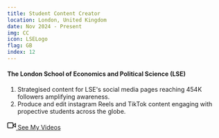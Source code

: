 ```yaml
---
title: Student Content Creator
location: London, United Kingdom
date: Nov 2024 - Present
img: CC
icon: LSELogo
flag: GB
index: 12
---
```


<h4 class="text-left text-[clamp(1.3rem,3vw,1.45rem)] text-black">The London School of Economics and Political Science (LSE)</h4>

<ol class="list-[circle]">
    <li class="ml-5 prose">
        Strategised content for LSE's social media pages reaching 454K followers amplifying awareness.
    </li>
    <li class="ml-5 prose">
        Produce and edit instagram Reels and TikTok content engaging with propective students across the globe.
    </li>
</ol>
<a href="content_creator" class="inline-block text-center border-2 border-main-green-dark bg-main-green hover:bg-main-green-dark text-white font-medium px-6 py-3 rounded-lg mt-4 transition-all duration-300 transform hover:scale-105 shadow-md hover:shadow-lg mx-auto max-w-[280px] w-full">
    <span class="flex items-center justify-center gap-2">
        <svg xmlns="http://www.w3.org/2000/svg" width="20" height="20" viewBox="0 0 24 24" fill="none" stroke="currentColor" stroke-width="2" stroke-linecap="round" stroke-linejoin="round">
            <polygon points="23 7 16 12 23 17 23 7"></polygon>
            <rect x="1" y="5" width="15" height="14" rx="2" ry="2"></rect>
        </svg>
    See My Videos
    </span>
</a>
